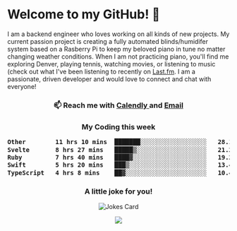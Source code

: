 <h1> Welcome to my GitHub! 👋 </h1>


  I am a backend engineer who loves working on all kinds of new projects. My current passion project is creating a fully automated blinds/humidifer system based on a Rasberry Pi to keep my beloved piano in tune no matter changing weather conditions. When I am not practicing piano, you'll find me exploring Denver, playing tennis, watching movies, or listening to music (check out what I've been listening to recently on [Last.fm](https://www.last.fm/user/mballa000). I am a passionate, driven developer and would love to connect and chat with everyone!

<h3 align = "center"> 📫 Reach me with <a href = "https://calendly.com/msbrandt00/30min"> Calendly </a> and <a href="mailto:msbrandt00@gmail.com">Email</a> 
 </h3>


 
<div align = "center"
[![Anurag's GitHub stats](https://github-readme-stats.vercel.app/api?username=mbrandt00)](https://github.com/anuraghazra/github-readme-stats)
          </div>
<h3 align="center">
  My Coding this week
<!--START_SECTION:waka-->

```txt
Other        11 hrs 10 mins  ███████░░░░░░░░░░░░░░░░░░   28.10 %
Svelte       8 hrs 27 mins   █████▒░░░░░░░░░░░░░░░░░░░   21.24 %
Ruby         7 hrs 40 mins   ████▓░░░░░░░░░░░░░░░░░░░░   19.27 %
Swift        5 hrs 20 mins   ███▒░░░░░░░░░░░░░░░░░░░░░   13.42 %
TypeScript   4 hrs 8 mins    ██▓░░░░░░░░░░░░░░░░░░░░░░   10.43 %
```

<!--END_SECTION:waka-->

### A little joke for you!

![Jokes Card](https://readme-jokes.vercel.app/api?hideBorder)

<a href="https://www.linkedin.com/in/mbrandt00/"><img src="https://img.shields.io/badge/linkedin-%230077B5.svg?&style=for-the-badge&logo=linkedin&logoColor=white" /></a>
